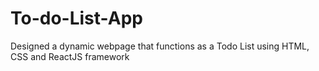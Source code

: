 # To-do-List-App
Designed a dynamic webpage that functions as a Todo List using HTML, CSS and ReactJS framework
